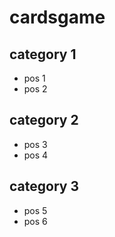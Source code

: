 # cardsgame

## category 1
* pos 1
* pos 2
## category 2
* pos 3
* pos 4
## category 3
* pos 5
* pos 6
